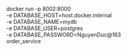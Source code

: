 docker run -p 8002:8000 \
  -e DATABASE_HOST=host.docker.internal \
  -e DATABASE_NAME=mydb \
  -e DATABASE_USER=postgres \
  -e DATABASE_PASSWORD=NguyenDuc@163 \
  order_service